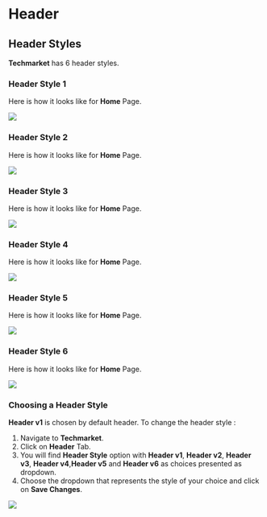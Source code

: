 # Header

## Header Styles

**Techmarket** has 6 header styles.

### Header Style 1

 Here is how it looks like for **Home** Page.

![](http://transvelo.github.io/docs/techmarket/images/header-style-1.png)

### Header Style 2

 Here is how it looks like for **Home** Page.

![](http://transvelo.github.io/docs/techmarket/images/header-style-2.png)

### Header Style 3

 Here is how it looks like for **Home** Page.

![](http://transvelo.github.io/docs/techmarket/images/header-style-3.png)

### Header Style 4

 Here is how it looks like for **Home** Page.

![](http://transvelo.github.io/docs/techmarket/images/header-style-3.png)

### Header Style 5

 Here is how it looks like for **Home** Page.

![](http://transvelo.github.io/docs/techmarket/images/header-style-3.png)

### Header Style 6

 Here is how it looks like for **Home** Page.

![](http://transvelo.github.io/docs/techmarket/images/header-style-3.png)
### Choosing a Header Style

**Header v1** is chosen by default header. To change the header style :

1. Navigate to **Techmarket**.
2. Click on **Header** Tab.
3. You will find **Header Style** option with **Header v1**,  **Header v2**, **Header v3**, **Header v4**,**Header v5** and **Header v6** as choices presented as dropdown.
4. Choose the dropdown that represents the style of your choice and click on **Save Changes**.

![](http://transvelo.github.io/docs/techmarket/images/choose-header-style.png)


